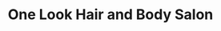 ---
title: "One Look Hair and Body Salon"
url: /angono/one-look-hair-and-body-salon/
shop: hairdresser
---